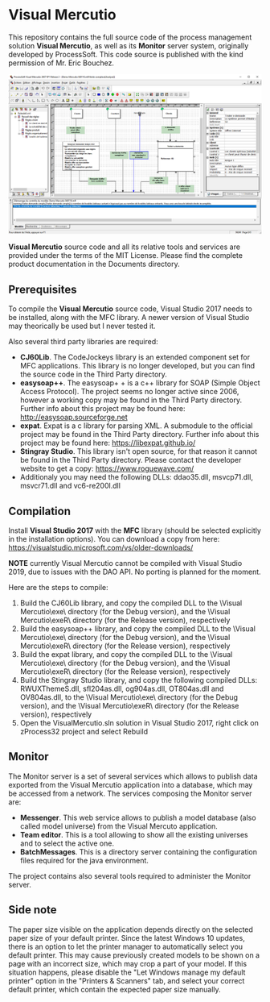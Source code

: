 # Visual Mercutio
This repository contains the full source code of the process management solution **Visual Mercutio**, as well as its **Monitor** server system, originally developed by ProcessSoft. This code source is published with the kind permission of Mr. Eric Bouchez.

![Visual Mercutio main frame](Documents/Screenshots/VisualMercutio_MainFrame.png)

**Visual Mercutio** source code and all its relative tools and services are provided under the terms of the MIT License. Please find the complete product documentation in the Documents directory.

## Prerequisites
To compile the **Visual Mercutio** source code, Visual Studio 2017 needs to be installed, along with the MFC library. A newer version of Visual Studio may theorically be used but I never tested it.

Also several third party libraries are required:
- **CJ60Lib**. The CodeJockeys library is an extended component set for MFC applications. This library is no longer developed, but you can find the source code in the Third Party directory.
- **easysoap++**. The easysoap+ + is a c++ library for SOAP (Simple Object Access Protocol). The project seems no longer active since 2006, however a working copy may be found in the Third Party directory. Further info about this project may be found here: http://easysoap.sourceforge.net
- **expat**. Expat is a c library for parsing XML. A submodule to the official project may be found in the Third Party directory. Further info about this project may be found here: https://libexpat.github.io/
- **Stingray Studio**. This library isn't open source, for that reason it cannot be found in the Third Party directory. Please contact the developer website to get a copy: https://www.roguewave.com/
- Additionaly you may need the following DLLs: ddao35.dll, msvcp71.dll, msvcr71.dll and vc6-re200l.dll

## Compilation
Install **Visual Studio 2017** with the **MFC** library (should be selected explicitly in the installation options). You can download a copy from here: https://visualstudio.microsoft.com/vs/older-downloads/

**NOTE** currently Visual Mercutio cannot be compiled with Visual Studio 2019, due to issues with the DAO API. No porting is planned for the moment.

Here are the steps to compile:
1. Build the CJ60Lib library, and copy the compiled DLL to the \Visual Mercutio\exe\ directory (for the Debug version), and the \Visual Mercutio\exeR\ directory (for the Release version), respectively
2. Build the easysoap++ library, and copy the compiled DLL to the \Visual Mercutio\exe\ directory (for the Debug version), and the \Visual Mercutio\exeR\ directory (for the Release version), respectively
3. Build the expat library, and copy the compiled DLL to the \Visual Mercutio\exe\ directory (for the Debug version), and the \Visual Mercutio\exeR\ directory (for the Release version), respectively
4. Build the Stingray Studio library, and copy the following compiled DLLs: RWUXThemeS.dll, sfl204as.dll, og904as.dll, OT804as.dll and OV804as.dll, to the \Visual Mercutio\exe\ directory (for the Debug version), and the \Visual Mercutio\exeR\ directory (for the Release version), respectively
5. Open the VisualMercutio.sln solution in Visual Studio 2017, right click on zProcess32 project and select Rebuild

## Monitor
The Monitor server is a set of several services which allows to publish data exported from the Visual Mercutio application into a database, which may be accessed from a network. The services composing the Monitor server are:

- **Messenger**. This web service allows to publish a model database (also called model universe) from the Visual Mercuto application.
- **Team editor**. This is a tool allowing to show all the existing universes and to select the active one.
- **BatchMessages**. This is a directory server containing the configuration files required for the java environment.

The project contains also several tools required to administer the Monitor server.

## Side note
The paper size visible on the application depends directly on the selected paper size of your default printer. Since the latest Windows 10 updates, there is an option to let the printer manager to automatically select you default printer. This may cause previously created models to be shown on a page with an incorrect size, which may crop a part of your model. If this situation happens, please disable the "Let Windows manage my default printer" option in the "Printers & Scanners" tab, and select your correct default printer, which contain the expected paper size manually.
